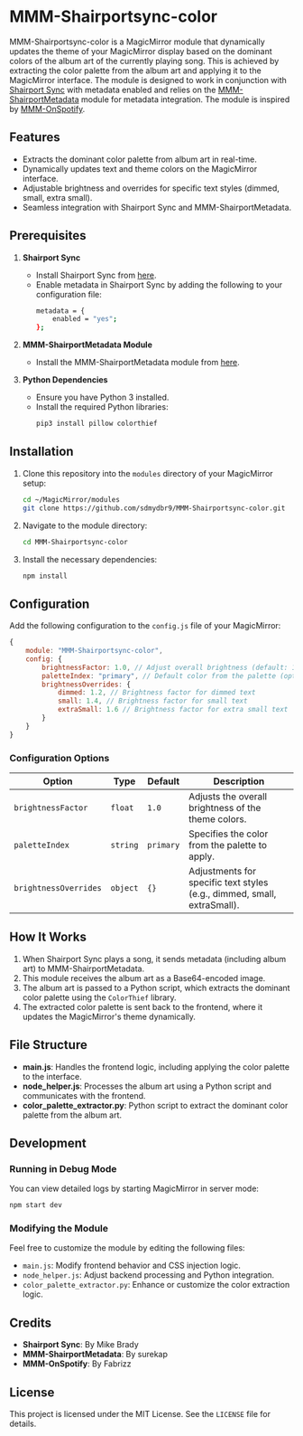 # MMM-Shairportsync-color

MMM-Shairportsync-color is a MagicMirror module that dynamically updates the theme of your MagicMirror display based on the dominant colors of the album art of the currently playing song. This is achieved by extracting the color palette from the album art and applying it to the MagicMirror interface. The module is designed to work in conjunction with [Shairport Sync](https://github.com/mikebrady/shairport-sync.git) with metadata enabled and relies on the [MMM-ShairportMetadata](https://github.com/sdmydbr9/MMM-ShairportMetadata.git) module for metadata integration. The module is inspired by [MMM-OnSpotify](https://github.com/Fabrizz/MMM-OnSpotify.git).

## Features
- Extracts the dominant color palette from album art in real-time.
- Dynamically updates text and theme colors on the MagicMirror interface.
- Adjustable brightness and overrides for specific text styles (dimmed, small, extra small).
- Seamless integration with Shairport Sync and MMM-ShairportMetadata.

## Prerequisites
1. **Shairport Sync**
   - Install Shairport Sync from [here](https://github.com/mikebrady/shairport-sync.git).
   - Enable metadata in Shairport Sync by adding the following to your configuration file:
     ```bash
     metadata = {
         enabled = "yes";
     };
     ```

2. **MMM-ShairportMetadata Module**
   - Install the MMM-ShairportMetadata module from [here](https://github.com/sdmydbr9/MMM-ShairportMetadata.git).

3. **Python Dependencies**
   - Ensure you have Python 3 installed.
   - Install the required Python libraries:
     ```bash
     pip3 install pillow colorthief
     ```

## Installation
1. Clone this repository into the `modules` directory of your MagicMirror setup:
   ```bash
   cd ~/MagicMirror/modules
   git clone https://github.com/sdmydbr9/MMM-Shairportsync-color.git
   ```

2. Navigate to the module directory:
   ```bash
   cd MMM-Shairportsync-color
   ```

3. Install the necessary dependencies:
   ```bash
   npm install
   ```

## Configuration
Add the following configuration to the `config.js` file of your MagicMirror:

```javascript
{
    module: "MMM-Shairportsync-color",
    config: {
        brightnessFactor: 1.0, // Adjust overall brightness (default: 1.0)
        paletteIndex: "primary", // Default color from the palette (options: primary, secondary, accent, highlight)
        brightnessOverrides: {
            dimmed: 1.2, // Brightness factor for dimmed text
            small: 1.4, // Brightness factor for small text
            extraSmall: 1.6 // Brightness factor for extra small text
        }
    }
}
```

### Configuration Options
| Option               | Type     | Default  | Description                                                                 |
|----------------------|----------|----------|-----------------------------------------------------------------------------|
| `brightnessFactor`   | `float`  | `1.0`    | Adjusts the overall brightness of the theme colors.                        |
| `paletteIndex`       | `string` | `primary`| Specifies the color from the palette to apply.                             |
| `brightnessOverrides`| `object` | `{}`     | Adjustments for specific text styles (e.g., dimmed, small, extraSmall).    |

## How It Works
1. When Shairport Sync plays a song, it sends metadata (including album art) to MMM-ShairportMetadata.
2. This module receives the album art as a Base64-encoded image.
3. The album art is passed to a Python script, which extracts the dominant color palette using the `ColorThief` library.
4. The extracted color palette is sent back to the frontend, where it updates the MagicMirror's theme dynamically.

## File Structure
- **main.js**: Handles the frontend logic, including applying the color palette to the interface.
- **node_helper.js**: Processes the album art using a Python script and communicates with the frontend.
- **color_palette_extractor.py**: Python script to extract the dominant color palette from the album art.

## Development
### Running in Debug Mode
You can view detailed logs by starting MagicMirror in server mode:
```bash
npm start dev
```

### Modifying the Module
Feel free to customize the module by editing the following files:
- `main.js`: Modify frontend behavior and CSS injection logic.
- `node_helper.js`: Adjust backend processing and Python integration.
- `color_palette_extractor.py`: Enhance or customize the color extraction logic.

## Credits
- **Shairport Sync**: By Mike Brady
- **MMM-ShairportMetadata**: By surekap
- **MMM-OnSpotify**: By Fabrizz

## License
This project is licensed under the MIT License. See the `LICENSE` file for details.


